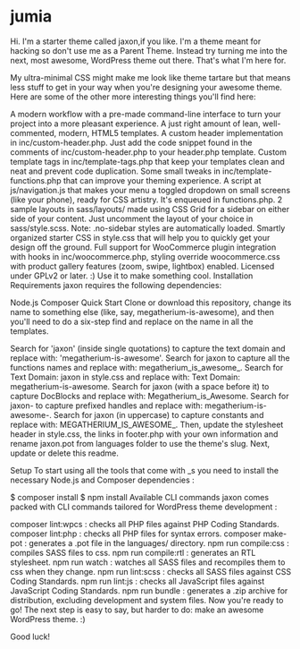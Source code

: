 # jumia
Hi. I'm a starter theme called jaxon,if you like. I'm a theme meant for hacking so don't use me as a Parent Theme. Instead try turning me into the next, most awesome, WordPress theme out there. That's what I'm here for.

My ultra-minimal CSS might make me look like theme tartare but that means less stuff to get in your way when you're designing your awesome theme. Here are some of the other more interesting things you'll find here:

A modern workflow with a pre-made command-line interface to turn your project into a more pleasant experience.
A just right amount of lean, well-commented, modern, HTML5 templates.
A custom header implementation in inc/custom-header.php. Just add the code snippet found in the comments of inc/custom-header.php to your header.php template.
Custom template tags in inc/template-tags.php that keep your templates clean and neat and prevent code duplication.
Some small tweaks in inc/template-functions.php that can improve your theming experience.
A script at js/navigation.js that makes your menu a toggled dropdown on small screens (like your phone), ready for CSS artistry. It's enqueued in functions.php.
2 sample layouts in sass/layouts/ made using CSS Grid for a sidebar on either side of your content. Just uncomment the layout of your choice in sass/style.scss. Note: .no-sidebar styles are automatically loaded.
Smartly organized starter CSS in style.css that will help you to quickly get your design off the ground.
Full support for WooCommerce plugin integration with hooks in inc/woocommerce.php, styling override woocommerce.css with product gallery features (zoom, swipe, lightbox) enabled.
Licensed under GPLv2 or later. :) Use it to make something cool.
Installation
Requirements
jaxon requires the following dependencies:

Node.js
Composer
Quick Start
Clone or download this repository, change its name to something else (like, say, megatherium-is-awesome), and then you'll need to do a six-step find and replace on the name in all the templates.

Search for 'jaxon' (inside single quotations) to capture the text domain and replace with: 'megatherium-is-awesome'.
Search for jaxon to capture all the functions names and replace with: megatherium_is_awesome_.
Search for Text Domain: jaxon in style.css and replace with: Text Domain: megatherium-is-awesome.
Search for  jaxon (with a space before it) to capture DocBlocks and replace with:  Megatherium_is_Awesome.
Search for jaxon- to capture prefixed handles and replace with: megatherium-is-awesome-.
Search for jaxon (in uppercase) to capture constants and replace with: MEGATHERIUM_IS_AWESOME_.
Then, update the stylesheet header in style.css, the links in footer.php with your own information and rename jaxon.pot from languages folder to use the theme's slug. Next, update or delete this readme.

Setup
To start using all the tools that come with _s you need to install the necessary Node.js and Composer dependencies :

$ composer install
$ npm install
Available CLI commands
jaxon comes packed with CLI commands tailored for WordPress theme development :

composer lint:wpcs : checks all PHP files against PHP Coding Standards.
composer lint:php : checks all PHP files for syntax errors.
composer make-pot : generates a .pot file in the languages/ directory.
npm run compile:css : compiles SASS files to css.
npm run compile:rtl : generates an RTL stylesheet.
npm run watch : watches all SASS files and recompiles them to css when they change.
npm run lint:scss : checks all SASS files against CSS Coding Standards.
npm run lint:js : checks all JavaScript files against JavaScript Coding Standards.
npm run bundle : generates a .zip archive for distribution, excluding development and system files.
Now you're ready to go! The next step is easy to say, but harder to do: make an awesome WordPress theme. :)

Good luck!

